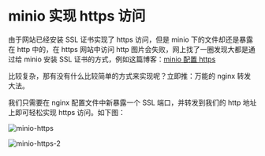 # minio 实现 https 访问

由于网站已经安装 SSL 证书实现了 https 访问，但是 minio 下的文件却还是暴露在 http 中的，在 https 网站中访问 http 图片会失败，网上找了一圈发现大都是通过给 minio 安装 SSL 证书的方式，例如这篇博客：[minio 配置 https](https://blog.csdn.net/abc_cml/article/details/127634593)

比较复杂，那有没有什么比较简单的方式来实现呢？立即推：万能的 nginx 转发大法。

我们只需要在 nginx 配置文件中新暴露一个 SSL 端口，并转发到我们的 http 地址上即可轻松实现 https 访问。如下图：

![minio-https](https://zhang.beer/static/images/minio-https.png)

![minio-https-2](https://zhang.beer/static/images/minio-https-2.png)
